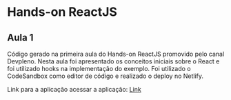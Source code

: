 Hands-on ReactJS
===


## Aula 1

Código gerado na primeira aula do Hands-on ReactJS promovido pelo canal Devpleno.
Nesta aula foi apresentado os conceitos iniciais sobre o React e foi utilizado hooks na implementação do exemplo.
Foi utilizado o CodeSandbox como editor de código e realizado o deploy no Netlify.

Link para a aplicação acessar a aplicação: [Link](https://csb-33rp1.netlify.com/)
